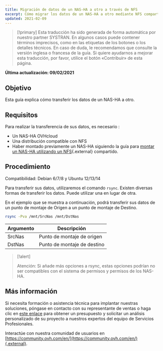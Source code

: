 ```yaml
---
title: Migración de datos de un NAS-HA a otro a través de NFS
excerpt: Cómo migrar los datos de un NAS-HA a otro mediante NFS compartido.
updated: 2021-02-09
---
```


> [!primary]
> Esta traducción ha sido generada de forma automática por nuestro partner SYSTRAN. En algunos casos puede contener términos imprecisos, como en las etiquetas de los botones o los detalles técnicos. En caso de duda, le recomendamos que consulte la versión inglesa o francesa de la guía. Si quiere ayudarnos a mejorar esta traducción, por favor, utilice el botón «Contribuir» de esta página.
> 

**Última actualización: 09/02/2021**

## Objetivo

Esta guía explica cómo transferir los datos de un NAS-HA a otro. 

## Requisitos

Para realizar la transferencia de sus datos, es necesario :

- Un NAS-HA OVHcloud
- Una distribución compatible con NFS
- Haber montado previamente un NAS-HA siguiendo la guía para [montar un NAS-HA utilizando un NFS](/pages/cloud/storage/file_storage/nas_nfs){.external} compartido.

## Procedimiento

Compatibilidad: Debian 6/7/8 y Ubuntu 12/13/14

Para transferir sus datos, utilizaremos el comando `rsync`. Existen diversas formas de transferir los datos. Puede utilizar una en lugar de otra.

En el ejemplo que se muestra a continuación, podrá transferir sus datos de un punto de montaje de Origen a un punto de montaje de Destino.

```sh
rsync -Pva /mnt/SrcNas /mnt/DstNas
```

|Argumento|Descripción|
|---|---|
|SrcNas|Punto de montaje de origen|
|DstNas|Punto de montaje de destino|

> [!alert]
>
> Atención: Si añade más opciones a rsync, estas opciones podrían no ser compatibles con el sistema de permisos y permisos de los NAS-HA.
>

## Más información

Si necesita formación o asistencia técnica para implantar nuestras soluciones, póngase en contacto con su representante de ventas o haga clic en [este enlace](https://www.ovhcloud.com/es/professional-services/) para obtener un presupuesto y solicitar un análisis personalizado de su proyecto a nuestros expertos del equipo de Servicios Profesionales.

Interactúe con nuestra comunidad de usuarios en [https://community.ovh.com/en/](https://community.ovh.com/en/){.external}.